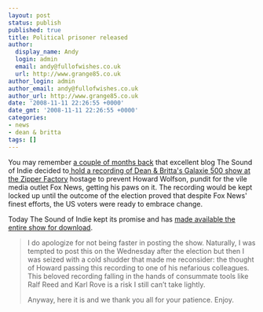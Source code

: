 ```yaml
---
layout: post
status: publish
published: true
title: Political prisoner released
author:
  display_name: Andy
  login: admin
  email: andy@fullofwishes.co.uk
  url: http://www.grange85.co.uk
author_login: admin
author_email: andy@fullofwishes.co.uk
author_url: http://www.grange85.co.uk
date: '2008-11-11 22:26:55 +0000'
date_gmt: '2008-11-11 22:26:55 +0000'
categories:
- news
- dean & britta
tags: []
---
```

<p>You may remember <a href="/2008/09/17/as-if-you-needed-another-reason/">a couple of months back</a> that excellent blog The Sound of Indie decided to<a href="http://www.thesoundofindie.com/?p=700"> hold a recording of <a href="https://www.fullofwishes.co.uk/database/gigography/show/975/">Dean & Britta's Galaxie 500 show at the Zipper Factory</a> hostage</a> to prevent Howard Wolfson, pundit for the vile media outlet Fox News, getting his paws on it. The recording would be kept locked up until the outcome of the election proved that despite Fox News' finest efforts, the US voters were ready to embrace change.</p>
<p>Today The Sound of Indie kept its promise and has <a href="http://www.thesoundofindie.com/?p=861">made available the entire show for download</a>.</p>
<blockquote><p>I do apologize for not being faster in posting the show. Naturally, I was tempted to post this on the Wednesday after the election but then I was seized with a cold shudder that made me reconsider: the thought of Howard passing this recording to one of his nefarious colleagues. This beloved recording falling in the hands of consummate tools like Ralf Reed and Karl Rove is a risk I still can’t take lightly.</p>
<p>Anyway, here it is and we thank you all for your patience. Enjoy.</p>
</blockquote>
